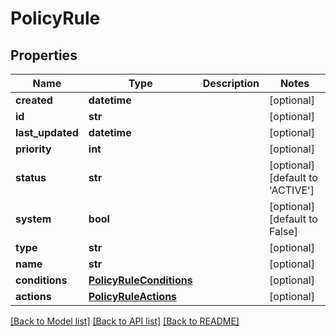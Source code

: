 # PolicyRule

## Properties
Name | Type | Description | Notes
------------ | ------------- | ------------- | -------------
**created** | **datetime** |  | [optional] 
**id** | **str** |  | [optional] 
**last_updated** | **datetime** |  | [optional] 
**priority** | **int** |  | [optional] 
**status** | **str** |  | [optional] [default to 'ACTIVE']
**system** | **bool** |  | [optional] [default to False]
**type** | **str** |  | [optional] 
**name** | **str** |  | [optional] 
**conditions** | [**PolicyRuleConditions**](PolicyRuleConditions.md) |  | [optional] 
**actions** | [**PolicyRuleActions**](PolicyRuleActions.md) |  | [optional] 

[[Back to Model list]](../README.md#documentation-for-models) [[Back to API list]](../README.md#documentation-for-api-endpoints) [[Back to README]](../README.md)

